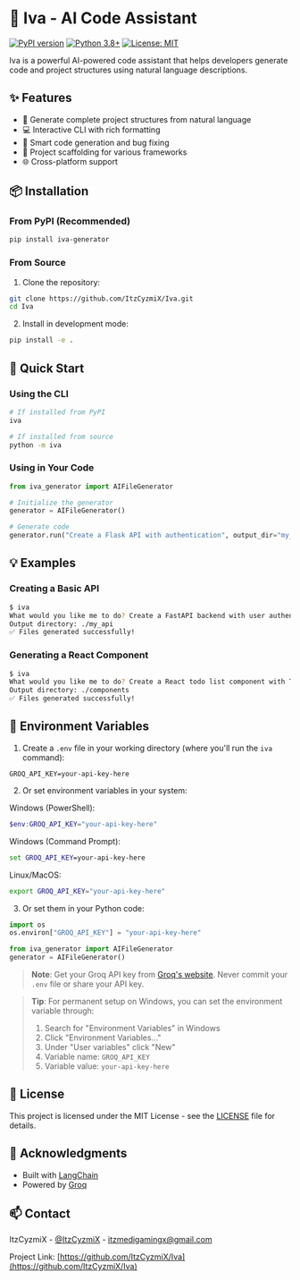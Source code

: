 # 🤖 Iva - AI Code Assistant

[![PyPI version](https://badge.fury.io/py/iva-generator.svg)](https://badge.fury.io/py/iva-generator)
[![Python 3.8+](https://img.shields.io/badge/python-3.8+-blue.svg)](https://www.python.org/downloads/)
[![License: MIT](https://img.shields.io/badge/License-MIT-yellow.svg)](https://opensource.org/licenses/MIT)

Iva is a powerful AI-powered code assistant that helps developers generate code and project structures using natural language descriptions.

## ✨ Features

-   🚀 Generate complete project structures from natural language
-   💻 Interactive CLI with rich formatting
-   🔧 Smart code generation and bug fixing
-   📁 Project scaffolding for various frameworks
-   🌐 Cross-platform support

## 📦 Installation

### From PyPI (Recommended)

```bash
pip install iva-generator
```

### From Source

1. Clone the repository:

```bash
git clone https://github.com/ItzCyzmiX/Iva.git
cd Iva
```

2. Install in development mode:

```bash
pip install -e .
```

## 🚀 Quick Start

### Using the CLI

```bash
# If installed from PyPI
iva

# If installed from source
python -m iva
```

### Using in Your Code

```python
from iva_generator import AIFileGenerator

# Initialize the generator
generator = AIFileGenerator()

# Generate code
generator.run("Create a Flask API with authentication", output_dir="my_project")
```

## 💡 Examples

### Creating a Basic API

```bash
$ iva
What would you like me to do? Create a FastAPI backend with user authentication
Output directory: ./my_api
✅ Files generated successfully!
```

### Generating a React Component

```bash
$ iva
What would you like me to do? Create a React todo list component with TypeScript
Output directory: ./components
✅ Files generated successfully!
```

## 🔑 Environment Variables

1. Create a `.env` file in your working directory (where you'll run the `iva` command):

```env
GROQ_API_KEY=your-api-key-here
```

2. Or set environment variables in your system:

Windows (PowerShell):

```powershell
$env:GROQ_API_KEY="your-api-key-here"
```

Windows (Command Prompt):

```cmd
set GROQ_API_KEY=your-api-key-here
```

Linux/MacOS:

```bash
export GROQ_API_KEY="your-api-key-here"
```

3. Or set them in your Python code:

```python
import os
os.environ["GROQ_API_KEY"] = "your-api-key-here"

from iva_generator import AIFileGenerator
generator = AIFileGenerator()
```

> **Note**: Get your Groq API key from [Groq's website](https://groq.com/). Never commit your `.env` file or share your API key.

> **Tip**: For permanent setup on Windows, you can set the environment variable through:
>
> 1. Search for "Environment Variables" in Windows
> 2. Click "Environment Variables..."
> 3. Under "User variables" click "New"
> 4. Variable name: `GROQ_API_KEY`
> 5. Variable value: `your-api-key-here`

## 📝 License

This project is licensed under the MIT License - see the [LICENSE](LICENSE) file for details.

## 🙏 Acknowledgments

-   Built with [LangChain](https://github.com/hwchase17/langchain)
-   Powered by [Groq](https://groq.com/)

## 📫 Contact

ItzCyzmiX - [@ItzCyzmiX](https://github.com/ItzCyzmiX) - itzmedigamingx@gmail.com

Project Link: [https://github.com/ItzCyzmiX/Iva](https://github.com/ItzCyzmiX/Iva)
